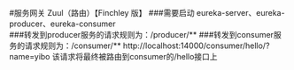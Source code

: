 #服务网关 Zuul（路由）【Finchley 版】
###需要启动 eureka-server、eureka-producer、eureka-consumer  
###转发到producer服务的请求规则为：/producer/**
###转发到consumer服务的请求规则为：/consumer/**
http://localhost:14000/consumer/hello/?name=yibo
该请求将最终被路由到consumer的/hello接口上